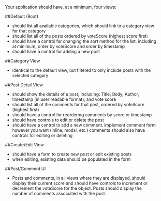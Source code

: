 Your application should have, at a minimum, four views:

##Default (Root)
- should list all available categories, which should link to a category view for that category
- should list all of the posts ordered by voteScore (highest score first)
- should have a control for changing the sort method for the list, including at minimum, order by voteScore and order by timestamp
- should have a control for adding a new post

##Category View
- identical to the default view, but filtered to only include posts with the selected category

##Post Detail View
- should show the details of a post, including: Title, Body, Author, timestamp (in user readable format), and vote score
- should list all of the comments for that post, ordered by voteScore (highest first)
- should have a control for reordering comments by score or timestamp
- should have controls to edit or delete the post
- should have a control to add a new comment.
implement comment form however you want (inline, modal, etc.)
comments should also have controls for editing or deleting

##Create/Edit View
- should have a form to create new post or edit existing posts
- when editing, existing data should be populated in the form

##Post/Comment UI

- Posts and comments, in all views where they are displayed, should display their current score and should have controls to increment or decrement the voteScore for the object. Posts should display the number of comments associated with the post.
